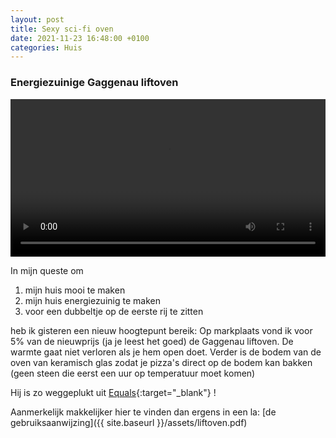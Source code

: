 ```yaml
---
layout: post
title: Sexy sci-fi oven
date: 2021-11-23 16:48:00 +0100
categories: Huis
---
```


### Energiezuinige Gaggenau liftoven
<video style="width:100%" controls>
 <source src="{{ site.baseurl }}/assets/liftoven.mp4">videotag not supported
 </video>

In mijn queste om
1. mijn huis mooi te maken
2. mijn huis energiezuinig te maken
3. voor een dubbeltje op de eerste rij te zitten

heb ik gisteren een nieuw hoogtepunt bereik: Op markplaats vond ik voor 5% van de nieuwprijs (ja je leest het goed) de Gaggenau liftoven. De warmte gaat niet verloren als je hem open doet. Verder is de bodem van de oven van keramisch glas zodat je pizza's direct op de bodem kan bakken (geen steen die eerst een uur op temperatuur moet komen)

Hij is zo weggeplukt uit [Equals](https://www.youtube.com/watch?time_continue=110&v=_RTN3HnQV3c){:target="_blank"} !

Aanmerkelijk makkelijker hier te vinden dan ergens in een la: [de gebruiksaanwijzing]({{ site.baseurl }}/assets/liftoven.pdf)